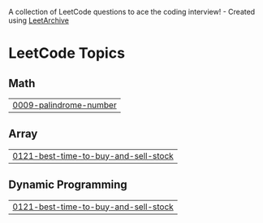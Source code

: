 A collection of LeetCode questions to ace the coding interview! - Created using [LeetArchive](https://github.com/anujlunawat/LeetArchive)


<!---LeetCode Topics Start-->
# LeetCode Topics
## Math
|  |
| ------- |
| [0009-palindrome-number](https://github.com/losterberg3/summer2025/tree/main/LeetCode/0009-palindrome-number) |
## Array
|  |
| ------- |
| [0121-best-time-to-buy-and-sell-stock](https://github.com/losterberg3/summer2025/tree/main/LeetCode/0121-best-time-to-buy-and-sell-stock) |
## Dynamic Programming
|  |
| ------- |
| [0121-best-time-to-buy-and-sell-stock](https://github.com/losterberg3/summer2025/tree/main/LeetCode/0121-best-time-to-buy-and-sell-stock) |
<!---LeetCode Topics End-->